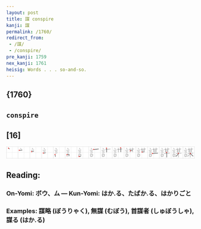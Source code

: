```yaml
---
layout: post
title: 謀 conspire
kanji: 謀
permalink: /1760/
redirect_from:
 - /謀/
 - /conspire/
pre_kanji: 1759
nex_kanji: 1761
heisig: Words . . . so-and-so.
---
```


## {1760}

## `conspire`

## [16]

<div class="stroke"><img src="../images/E8AC80.png" /></div>

## Reading:

### On-Yomi: ボウ、ム &mdash; Kun-Yomi: はか.る、たばか.る、はかりごと

### Examples: 謀略 (ぼうりゃく), 無謀 (むぼう), 首謀者 (しゅぼうしゃ), 謀る (はか.る)
